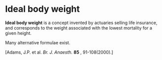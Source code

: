---
---
# Ideal body weight

**Ideal body weight** is a concept invented by actuaries selling life
insurance, and corresponds to the weight associated with the lowest
mortality for a given height.

Many alternative formulae exist.

\[Adams, J.P. et al. *Br. J. Anaesth.* **85** , 91-108(2000).\]
